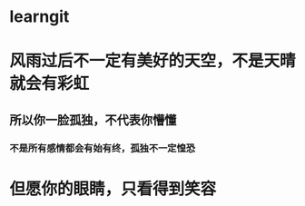 # learngit
<h1>风雨过后不一定有美好的天空，不是天晴就会有彩虹</h1>
<h2>所以你一脸孤独，不代表你懵懂</h2>
<h3>不是所有感情都会有始有终，孤独不一定惶恐</h3>
<h1>但愿你的眼睛，只看得到笑容</h1>
